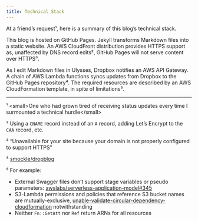 ```yaml
---  
title: Technical Stack
---
```


At a friend’s request¹, here is a summary of this blog’s technical stack.

This blog is hosted on GitHub Pages. Jekyll transforms Markdown files into a static website. An AWS CloudFront distribution provides HTTPS support as, unaffected by DNS record edits², GitHub Pages will not serve content over HTTPS³.

As I edit Markdown files in Ulysses, Dropbox notifies an AWS API Gateway. A chain of AWS Lambda functions syncs updates from Dropbox to the GitHub Pages repository⁴. The required resources are described by an AWS CloudFormation template, in spite of limitations⁵.

---

¹ \<small\>One who had grown tired of receiving status updates every time I surmounted a technical hurdle\</small\>

² Using a `CNAME` record instead of an `A` record, adding Let’s Encrypt to the `CAA` record, etc.

³ “Unavailable for your site because your domain is not properly configured to support HTTPS”

⁴ [smockle/dropblog][1]

⁵ For example:
* External Swagger files don’t support stage variables or pseudo parameters: [awslabs/serverless-application-model#345][2]
* S3-Lambda permissions and policies that reference S3 bucket names are mutually-exclusive, [unable-validate-circular-dependency-cloudformation][3] notwithstanding
* Neither `Fn::GetAtt` nor `Ref` return ARNs for all resources

[1]:	https://github.com/smockle/dropblog
[2]:	https://github.com/awslabs/serverless-application-model/issues/345
[3]:	https://aws.amazon.com/premiumsupport/knowledge-center/unable-validate-circular-dependency-cloudformation/